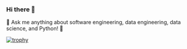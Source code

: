 ### Hi there 👋

💬 Ask me anything about software engineering, data engineering, data science, and Python! 🐍

[![trophy](https://github-profile-trophy.vercel.app/?username=zkan)](https://github.com/ryo-ma/github-profile-trophy)

<!--
**zkan/zkan** is a ✨ _special_ ✨ repository because its `README.md` (this file) appears on your GitHub profile.

Here are some ideas to get you started:

- 🔭 I’m currently working on ...
- 🌱 I’m currently learning ...
- 👯 I’m looking to collaborate on ...
- 🤔 I’m looking for help with ...
- 💬 Ask me about ...
- 📫 How to reach me: ...
- 😄 Pronouns: ...
- ⚡ Fun fact: ...
-->
